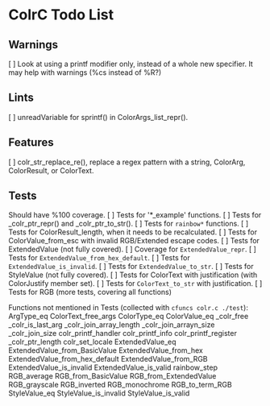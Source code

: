 # ColrC Todo List

## Warnings
[ ] Look at using a printf modifier only, instead of a whole new specifier.
    It may help with warnings (%cs instead of %R?)

## Lints
[ ] unreadVariable for sprintf() in ColorArgs_list_repr().

## Features
[ ] colr_str_replace_re(), replace a regex pattern with a string, ColorArg,
    ColorResult, or ColorText.

## Tests
Should have %100 coverage.
[ ] Tests for '*_example' functions.
[ ] Tests for _colr_ptr_repr() and _colr_ptr_to_str().
[ ] Tests for `rainbow*` functions.
[ ] Tests for ColorResult_length, when it needs to be recalculated.
[ ] Tests for ColorValue_from_esc with invalid RGB/Extended escape codes.
[ ] Tests for ExtendedValue (not fully covered).
    [ ] Coverage for `ExtendedValue_repr`.
    [ ] Tests for `ExtendedValue_from_hex_default`.
    [ ] Tests for `ExtendedValue_is_invalid`.
    [ ] Tests for `ExtendedValue_to_str`.
[ ] Tests for StyleValue (not fully covered).
[ ] Tests for ColorText with justification (with ColorJustify member set).
    [ ] Tests for `ColorText_to_str` with justification.
[ ] Tests for RGB (more tests, covering all functions)

Functions not mentioned in Tests (collected with `cfuncs colr.c ./test`):
    ArgType_eq
    ColorText_free_args
    ColorType_eq
    ColorValue_eq
    _colr_free
    _colr_is_last_arg
    _colr_join_array_length
    _colr_join_arrayn_size
    _colr_join_size
    colr_printf_handler
    colr_printf_info
    colr_printf_register
    _colr_ptr_length
    colr_set_locale
    ExtendedValue_eq
    ExtendedValue_from_BasicValue
    ExtendedValue_from_hex
    ExtendedValue_from_hex_default
    ExtendedValue_from_RGB
    ExtendedValue_is_invalid
    ExtendedValue_is_valid
    rainbow_step
    RGB_average
    RGB_from_BasicValue
    RGB_from_ExtendedValue
    RGB_grayscale
    RGB_inverted
    RGB_monochrome
    RGB_to_term_RGB
    StyleValue_eq
    StyleValue_is_invalid
    StyleValue_is_valid
